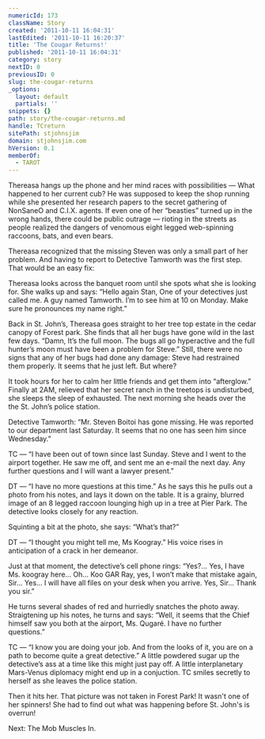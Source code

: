 ```yaml
---
numericId: 173
className: Story
created: '2011-10-11 16:04:31'
lastEdited: '2011-10-11 16:20:37'
title: 'The Cougar Returns!'
published: '2011-10-11 16:04:31'
category: story
nextID: 0
previousID: 0
slug: the-cougar-returns
_options:
  layout: default
  partials: ''
snippets: {}
path: story/the-cougar-returns.md
handle: TCreturn
sitePath: stjohnsjim
domain: stjohnsjim.com
hVersion: 0.1
memberOf:
  - TAROT
---
```


Thereasa hangs up the phone and her mind races with possibilities — What happened to her current cub? He was supposed to keep the shop running while she presented her research papers to the secret gathering of NonSaneO and C.I.X. agents. If even one of her “beasties” turned up in the wrong hands, there could be public outrage — rioting in the streets as people realized the dangers of venomous eight legged web-spinning raccoons, bats, and even bears.

Thereasa recognized that the missing Steven was only a small part of her problem. And having to report to Detective Tamworth was the first step. That would be an easy fix:

Thereasa looks across the banquet room until she spots what she is looking for. She walks up and says: “Hello again Stan, One of your detectives just called me. A guy named Tamworth. I’m to see him at 10 on Monday. Make sure he pronounces my name right.”

Back in St. John’s, Thereasa goes straight to her tree top estate in the cedar canopy of Forest park. She finds that all her bugs have gone wild in the last few days. “Damn, It’s the full moon. The bugs all go hyperactive and the full hunter’s moon must have been a problem for Steve.” Still, there were no signs that any of her bugs had done any damage: Steve had restrained them properly. It seems that he just left. But where?

It took hours for her to calm her little friends and get them into “afterglow.” Finally at 2AM, relieved that her secret ranch in the treetops is undisturbed, she sleeps the sleep of exhausted. The next morning she heads over the the St. John’s police station.

Detective Tamworth: “Mr. Steven Boitoi has gone missing. He was reported to our department last Saturday. It seems that no one has seen him since Wednesday.”

TC — “I have been out of town since last Sunday. Steve and I went to the airport together. He saw me off, and sent me an e-mail the next day. Any further questions and I will want a lawyer present.”

DT — “I have no more questions at this time.” As he says this he pulls out a photo from his notes, and lays it down on the table. It is a grainy, blurred image of an 8 legged raccoon lounging high up in a tree at Pier Park. The detective looks closely for any reaction.

Squinting a bit at the photo, she says: “What’s that?”

DT — “I thought you might tell me, Ms Koogray.” His voice rises in anticipation of a crack in her demeanor.

Just at that moment, the detective’s cell phone rings: “Yes?… Yes, I have Ms. koogray here… Oh… Koo GAR Ray, yes, I won’t make that mistake again, Sir… Yes… I will have all files on your desk when you arrive. Yes, Sir... Thank you sir.”

He turns several shades of red and hurriedly snatches the photo away. Straigtening up his notes, he turns and says: “Well, it seems that the Chief himself saw you both at the airport, Ms. Qugaré. I have no further questions.”

TC — “I know you are doing your job. And from the looks of it, you are on a path to become quite a great detective.” A little powdered sugar up the detective’s ass at a time like this might just pay off. A little interplanetary Mars-Venus diplomacy might end up in a conjuction. TC smiles secretly to herself as she leaves the police station.

Then it hits her. That picture was not taken in Forest Park! It wasn't one of her spinners! She had to find out what was happening before St. John's is overrun!

Next: The Mob Muscles In.
